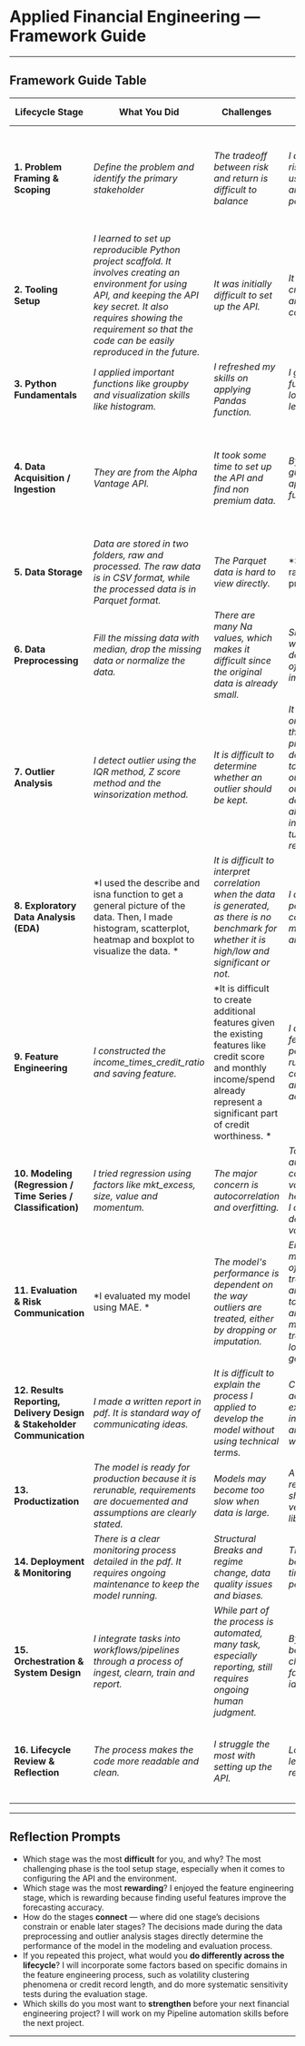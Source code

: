 # Applied Financial Engineering — Framework Guide


---

## Framework Guide Table

| Lifecycle Stage | What You Did                                                                                                                                                                                                                          | Challenges                                                                                                                                                            | Solutions / Decisions                                                                                                                                                                                   | Future Improvements                                                                                                 |
|-----------------|---------------------------------------------------------------------------------------------------------------------------------------------------------------------------------------------------------------------------------------|-----------------------------------------------------------------------------------------------------------------------------------------------------------------------|---------------------------------------------------------------------------------------------------------------------------------------------------------------------------------------------------------|---------------------------------------------------------------------------------------------------------------------|
| **1. Problem Framing & Scoping** | *Define the problem and identify the primary stakeholder*                                                                                                                                                                             | *The tradeoff between risk and return is difficult to balance*                                                                                                        | *I discussed the risk involved in using the model and outlined potential remedies*                                                                                                                      | *I can provide some alternative models. I should also run sensitivity analysis to select the best.*                 |
| **2. Tooling Setup** | *I learned to set up reproducible Python project scaffold. It involves creating an environment for using API, and keeping the API key secret. It also requires showing the requirement so that the code can be easily reproduced in the future.* | *It was initially difficult to set up the API.*                                                                                                                       | *It was resolved by creating a .env file and putting it in a correct place.*                                                                                                                            | *The API allows me to automate the data gathering process.*                                                         |
| **3. Python Fundamentals** | *I applied important functions like groupby and visualization skills like histogram.*                                                                                                                                                 | *I refreshed my skills on applying Pandas function.*                                                                                                                  | *I googled some functions and looked over the lectures.*                                                                                                                                                | *Applying pandas functions and data visualizations.*                                                                |
| **4. Data Acquisition / Ingestion** | *They are from the Alpha Vantage API.*                                                                                                                                                                                                | *It took some time to set up the API and find non premium data.*                                                                                                      | *By following the guidance and apply the correct functions.*                                                                                                                                            | *One improvement is to automate the data gathering process. For example, I should set up a daily update of the data.* |
| **5. Data Storage** | *Data are stored in two folders, raw and processed. The raw data is in CSV format, while the processed data is in Parquet format.*                                                                                                    | *The Parquet data is hard to view directly.*                                                                                                                          | *Save csv file in raw and parquet in processed. *                                                                                                                                                       | *The CSV file takes larger space, while the Parquet file takes less. *                                              |
| **6. Data Preprocessing** | *Fill the missing data with median, drop the missing data or normalize the data.*                                                                                                                                                     | *There are many Na values, which makes it difficult since the original data is already small.*                                                                        | *Since I do not want to further decrease the size of the data, imputation is used.*                                                                                                                     | *By paying attention to data quality and selecting the most appropriate cleaning method. *                          |
| **7. Outlier Analysis** | *I detect outlier using the IQR method, Z score method and the winsorization method.*                                                                                                                                                 | *It is difficult to determine whether an outlier should be kept.*                                                                                                     | *It has to depend on the data and the scope of the project to determine whether to drop those outliers. While outliers distort the data, they may also be valuable indicators of turning points or regime shifts.* | *I will add a combination of methods and test their combined effect. *                                              |
| **8. Exploratory Data Analysis (EDA)** | *I used the describe and isna function to get a general picture of the data. Then, I made histogram, scatterplot, heatmap and boxplot to visualize the data. *                                                                        | *It is difficult to interpret correlation when the data is generated, as there is no benchmark for whether it is high/low and significant or not.*                    | *I discovered patterns through a combined effort of multiple charts and functions.*                                                                                                                     | *I should also check for stationary.*                                                                               |
| **9. Feature Engineering** | *I constructed the income_times_credit_ratio and saving feature.*                                                                                                                                                                     | *It is difficult to create additional features given the existing features like credit score and monthly income/spend already represent a significant part of credit worthiness.  * | *I can test the feature's performance by running a confusion matrix and see the accuracy score.*                                                                                                        | *I can add the length of the credit history.*                                                                       |
| **10. Modeling (Regression / Time Series / Classification)** | *I tried regression using factors like mkt_excess, size, value and momentum.*                                                                                                                                                         | *The major concern is autocorrelation and overfitting.*                                                                                                               | *To fix autocorrelation, I can use lagged variables. To fix heteroscedasticity, I can transform the dependent variable.*                                                                                | *(What alternative models would you try in future?)*                                                                |
| **11. Evaluation & Risk Communication** | *I evaluated my model using MAE. *                                                                                                                                                                                                    | *The model's performance is dependent on the way outliers are treated, either by dropping or imputation.*                                                             | *Error are measured in terms of MAE. The tradeoff is under and overfitting. If too many features are used, the data may overfit to the training data, and lose generalization.*                         | *One potential improvement is RMSE, which is the square root of MAE, it increases the impact of extreme outlier.*   |
| **12. Results Reporting, Delivery Design & Stakeholder Communication** | *I made a written report in pdf. It is standard way of communicating ideas.*                                                                                                                                                          | *It is difficult to explain the process I applied to develop the model without using technical terms.*                                                                | *Communication is achieved by explaining with intuitive examples and non technical wording.*                                                                                                            | *I would provide more examples to take the explanation easier to understand.*                                       |
| **13. Productization** | *The model is ready for production because it is rerunable, requirements are docuemented and assumptions are clearly stated.*                                                                                                         | *Models may become too slow when data is large.*                                                                                                                      | *A clear requirement file showing the version of the libraries used.*                                                                                                                                   | *(What productization steps would you add?)*                                                                        |
| **14. Deployment & Monitoring** | *There is a clear monitoring process detailed in the pdf. It requires ongoing maintenance to keep the model running.*                                                                                                                 | *Structural Breaks and regime change, data quality issues and biases.*                                                                                                | *The model should be evaluated over time to track performance.*                                                                                                                                         | *Performancing sensitivity analysis and add comparative models.*                                                    |
| **15. Orchestration & System Design** | *I integrate tasks into workflows/pipelines through a process of ingest, clearn, train and report.*                                                                                                                                   | *While part of the process is automated, many task, especially reporting, still requires ongoing human judgment.*                                                     | *By retries with backoff, make checkpoints, fail fast & alert and do idempotent writes.*                                                                                                                | *(What would you change in system design?)*                                                                         |
| **16. Lifecycle Review & Reflection** | *The process makes the code more readable and clean.*                                                                                                                                                                                 | *I struggle the most with setting up the API.*                                                                                                                        | *Look through the lecture and readings.*                                                                                                                                                                | *I will go over the lecture material closely and understand it before starting the homework.*                       |

---

## Reflection Prompts

- Which stage was the most **difficult** for you, and why?  The most challenging phase is the tool setup stage, especially when it comes to configuring the API and the environment.
- Which stage was the most **rewarding**?  I enjoyed the feature engineering stage, which is rewarding because finding useful features improve the forecasting accuracy. 
- How do the stages **connect** — where did one stage’s decisions constrain or enable later stages? The decisions made during the data preprocessing and outlier analysis stages directly determine the performance of the model in the modeling and evaluation process.
- If you repeated this project, what would you **do differently across the lifecycle**?  I will incorporate some factors based on specific domains in the feature engineering process, such as volatility clustering phenomena or credit record length, and do more systematic sensitivity tests during the evaluation stage.
- Which skills do you most want to **strengthen** before your next financial engineering project?  I will work on my Pipeline automation skills before the next project.

---